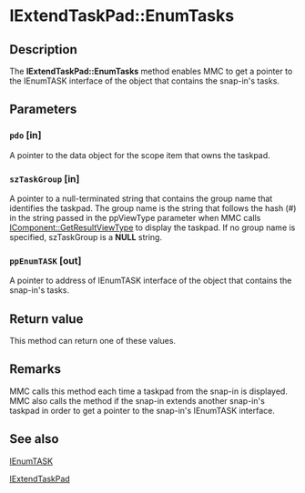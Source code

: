 # IExtendTaskPad::EnumTasks

## Description

The **IExtendTaskPad::EnumTasks** method enables MMC to get a pointer to the
IEnumTASK interface of the object that contains the snap-in's tasks.

## Parameters

### `pdo` [in]

A pointer to the data object for the scope item that owns the taskpad.

### `szTaskGroup` [in]

A pointer to a null-terminated string that contains the group name that identifies the taskpad. The group name is the string that follows the hash (#) in the string passed in the ppViewType parameter when MMC calls [IComponent::GetResultViewType](https://learn.microsoft.com/windows/desktop/api/mmc/nf-mmc-icomponent-getresultviewtype) to display the taskpad. If no group name is specified, szTaskGroup is a **NULL** string.

### `ppEnumTASK` [out]

A pointer to address of
IEnumTASK interface of the object that contains the snap-in's tasks.

## Return value

This method can return one of these values.

## Remarks

MMC calls this method each time a taskpad from the snap-in is displayed. MMC also calls the method if the snap-in extends another snap-in's taskpad in order to get a pointer to the snap-in's
IEnumTASK interface.

## See also

[IEnumTASK](https://learn.microsoft.com/windows/desktop/api/mmc/nn-mmc-ienumtask)

[IExtendTaskPad](https://learn.microsoft.com/windows/desktop/api/mmc/nn-mmc-iextendtaskpad)